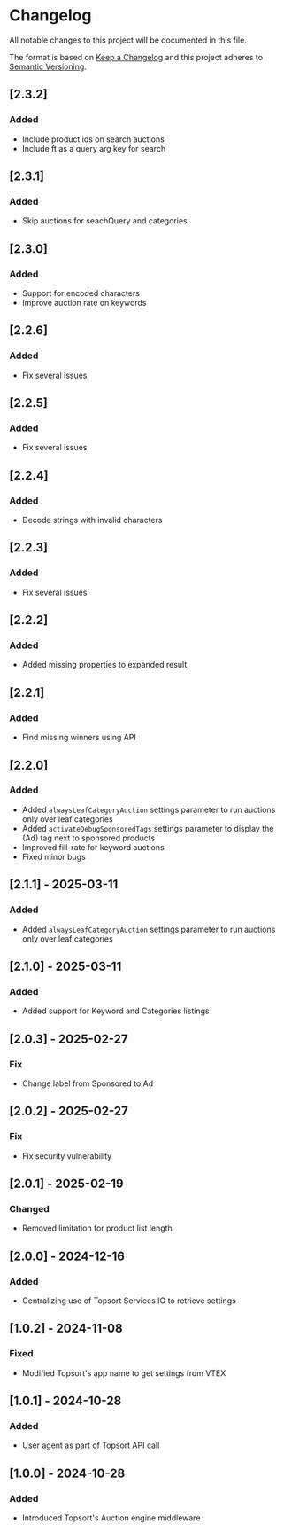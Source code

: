 # Changelog

All notable changes to this project will be documented in this file.

The format is based on [Keep a Changelog](http://keepachangelog.com/en/1.0.0/)
and this project adheres to [Semantic Versioning](http://semver.org/spec/v2.0.0.html).

## [2.3.2]

### Added
- Include product ids on search auctions
- Include ft as a query arg key for search

## [2.3.1]

### Added
- Skip auctions for seachQuery and categories

## [2.3.0]

### Added
- Support for encoded characters
- Improve auction rate on keywords

## [2.2.6]

### Added
- Fix several issues

## [2.2.5]

### Added
- Fix several issues

## [2.2.4]

### Added
- Decode strings with invalid characters

## [2.2.3]

### Added
- Fix several issues

## [2.2.2]

### Added
- Added missing properties to expanded result.

## [2.2.1]

### Added
- Find missing winners using API

## [2.2.0]

### Added
- Added `alwaysLeafCategoryAuction` settings parameter to run auctions only over leaf categories
- Added `activateDebugSponsoredTags` settings parameter to display the (Ad) tag next to sponsored products
- Improved fill-rate for keyword auctions
- Fixed minor bugs

## [2.1.1] - 2025-03-11

### Added
- Added `alwaysLeafCategoryAuction` settings parameter to run auctions only over leaf categories

## [2.1.0] - 2025-03-11

### Added

- Added support for Keyword and Categories listings

## [2.0.3] - 2025-02-27

### Fix

- Change label from Sponsored to Ad

## [2.0.2] - 2025-02-27

### Fix

- Fix security vulnerability

## [2.0.1] - 2025-02-19

### Changed
- Removed limitation for product list length

## [2.0.0] - 2024-12-16

### Added
- Centralizing use of Topsort Services IO to retrieve settings

## [1.0.2] - 2024-11-08

### Fixed
- Modified Topsort's app name to get settings from VTEX

## [1.0.1] - 2024-10-28

### Added
- User agent as part of Topsort API call

## [1.0.0] - 2024-10-28

### Added
- Introduced Topsort's Auction engine middleware
